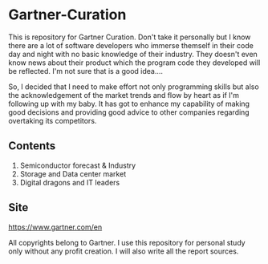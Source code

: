 # Gartner-Curation
This is repository for Gartner Curation. Don't take it personally but I know there are a lot of software developers who immerse themself in their code day and night with no basic knowledge of their industry. They doesn't even know news about their product which the program code they developed will be reflected. I'm not sure that is a good idea....

So, I decided that I need to make effort not only programming skills but also the acknowledgement of the market trends and flow by heart as if I'm following up with my baby. It has got to enhance my capability of making good decisions and providing good advice to other companies regarding overtaking its competitors.

## Contents
1. Semiconductor forecast & Industry
2. Storage and Data center market
3. Digital dragons and IT leaders

## Site
https://www.gartner.com/en

All copyrights belong to Gartner. I use this repository for personal study only without any profit creation. I will also write all the report sources.
